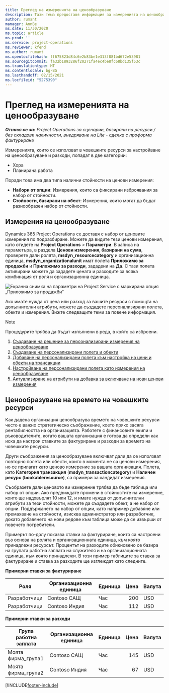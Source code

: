 ```yaml
---
title: Преглед на измеренията на ценообразуване
description: Тази тема предоставя информация за измеренията на ценообразуването в Dynamics 365 Project Operations.
author: rumant
manager: AnnBe
ms.date: 11/30/2020
ms.topic: article
ms.prod: ''
ms.service: project-operations
ms.reviewer: kfend
ms.author: rumant
ms.openlocfilehash: ff675823d84c6e2b83be1e313f881bd672e53981
ms.sourcegitcommit: fa32b1893286f20271fa4ec4be8fc68bd135f53c
ms.translationtype: HT
ms.contentlocale: bg-BG
ms.lasthandoff: 02/15/2021
ms.locfileid: "5275390"
---
```

# <a name="pricing-dimensions-overview"></a>Преглед на измеренията на ценообразуване

_**Отнася се за:** Project Operations за сценарии, базирани на ресурси / без складови наличности, внедряване на Lite - сделка с проформа фактуриране_

Измеренията, които се използват в човешките ресурси за настройване на ценообразуване и разходи, попадат в две категории:

- Хора
- Планирана работа

Поради това има два типа налични стойности на ценови измерения:

- **Набори от опции**: Измерения, които са фиксирани изброявания за набор от стойности.
- **Стойности, базирани на обект**: Измерения, които могат да бъдат разнообразен набор от стойности.

## <a name="pricing-dimensions"></a>Измерения на ценообразуване

Dynamics 365 Project Operations се доставя с набор от ценовите измерения по подразбиране. Можете да видите тези ценови измерения, като отидете на **Project Operations** > **Параметри**. В записа на параметъра, в раздела **Ценови измерения, базирани на сума**, проверете дали ролята, **msdyn_resourcecategory** и организационна единица, **msdyn_organizationalunit** имат полета **Приложимо за продажби** и **Приложимо за разходи**, зададени на **Да**. С тази полета активирани можете да зададете цената и разходите за всяка комбинация от роля и организационна единица.

![Екранна снимка на параметри на Project Service с маркирана опция „Приложимо за продажби“](media/PS-OOB-parameters.png)

Ако имате нужда от цена или разход за вашите ресурси с помощта на допълнителни атрибути, можете да създадете персонализирани полета, обекти и измерения. Вижте следващите теми за повече информация. 
  
  > [!NOTE]
  > Процедурите трябва да бъдат изпълнени в реда, в който са изброени.

1. [Създаване на решение за персонализирани измерения на ценообразуване](../sales/create-solution-custompd.md)
2. [Създаване на персонализирани полета и обекти](create-custom-fields-entities-pricing-dimensions.md)
3. [Добавяне на персонализирани полета към настройка на цени и обекти на трансакции ](add-custom-fields-price-setup-transactional-entities.md)
4. [Настройване на персонализирани полета като измерения на ценообразуване ](set-up-custom-fields-pricing-dimensions.md)
5. [Актуализиране на атрибути на добавка за включване на нови ценови измерения](update-plugin-attributes-pd.md)


## <a name="pricing-human-resource-time"></a>Ценообразуване на времето на човешките ресурси
Как дадена организация ценообразува времето на човешките ресурси често е важно стратегическо съображение, което пряко засяга рентабилността на организацията. Работете с финансовите екипи и ръководителите, когато вашата организация е готова да определи как иска да настрои ставките за фактуриране и разходи за времето на човешките ресурси.

Други съображения за ценообразуване включват дали да се използват повторно полета или обекти, които в момента не са ценови измерения, но се прилагат като ценово измерение за вашата организация. Полета, като **Категория транзакция** (**msdyn_transactioncategory**) и **Наличен ресурс** (**bookableresource**), са примери за кандидат измерения. 

Съобразете дали ценовото ви измерение трябва да бъде таблица или набор от опции. Ако предвиждате промени в стойностите на измерение, които ще надхвърлят 10 или 12, и имате нужда от допълнителни атрибути за тези стойности, можете да създадете обект, а не набор от опции. Поддържането на набор от опции, като например добавяне или премахване на стойности, изисква администратор или разработчик, докато добавянето на нови редове към таблица може да се извърши от повечето потребители.

Примерът по-долу показва ставки за фактуриране, които са настроени въз основа на ролята и организационната единица, към която принадлежи ресурсът. Процентът на разходите обикновено се базира на групата работна заплата на служителя и на организационната единица, към която принадлежи. В този пример таблиците за ставка за фактуриране и ставка за разходите ще изглеждат като следните.

**Примерни ставки за фактуриране**

| Роля        | Организационна единица    |Единица      |Цена      |Валута  |
| ------------|-------------|----------|----------:|----------|
| Разработчици   | Contoso САЩ  |Час | 200|USD     |
| Разработчици   | Contoso Индия |Час|   112|USD     |


**Примерни ставки за разходи**

| Група работна заплата     | Организационна единица    |Единица      |Цена      |Валута  |
| ----------------|-------------|----------|----------:|----------|
| Моята фирма_група1 | Contoso САЩ  |Час | 145|USD     |
| Моята фирма_група2 | Contoso Индия |Час|   67|USD     |


[!INCLUDE[footer-include](../includes/footer-banner.md)]